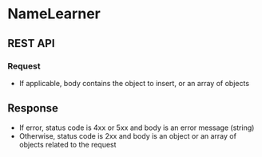 # NameLearner 

## REST API

### Request

- If applicable, body contains the object to insert, or an array of objects

## Response

- If error, status code is 4xx or 5xx and body is an error message (string)
- Otherwise, status code is 2xx and body is an object or an array of objects
related to the request